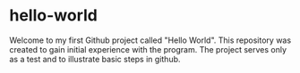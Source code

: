 # hello-world
Welcome to my first Github project called "Hello World". This repository was created to gain initial experience with the program. The project serves only as a test and to illustrate basic steps in github.
